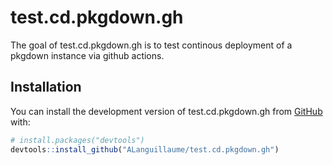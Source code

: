 
<!-- README.md is generated from README.Rmd. Please edit that file -->

# test.cd.pkgdown.gh

<!-- badges: start -->
<!-- badges: end -->

The goal of test.cd.pkgdown.gh is to test continous deployment of a
pkgdown instance via github actions.

## Installation

You can install the development version of test.cd.pkgdown.gh from
[GitHub](https://github.com/) with:

``` r
# install.packages("devtools")
devtools::install_github("ALanguillaume/test.cd.pkgdown.gh")
```
